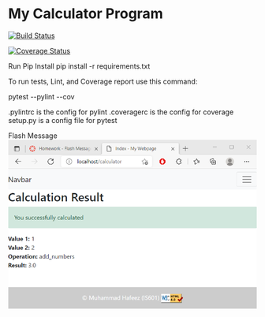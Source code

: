 # My Calculator Program

[![Build Status](https://app.travis-ci.com/mhafeez637/calc2.svg?branch=Tuple)](https://app.travis-ci.com/mhafeez637/calc2)

<a href='https://coveralls.io/github/mhafeez637/calc2?branch=Tuple'><img src='https://coveralls.io/repos/github/mhafeez637/calc2/badge.svg?branch=Tuple' alt='Coverage Status' /></a>

Run Pip Install pip install -r requirements.txt

To run tests, Lint, and Coverage report use this command:

pytest --pylint --cov

.pylintrc is the config for pylint .coveragerc is the config for coverage setup.py is a config file for pytest

Flash Message
![img_4.png](img_4.png)